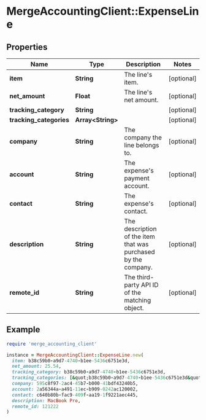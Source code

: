 # MergeAccountingClient::ExpenseLine

## Properties

| Name | Type | Description | Notes |
| ---- | ---- | ----------- | ----- |
| **item** | **String** | The line&#39;s item. | [optional] |
| **net_amount** | **Float** | The line&#39;s net amount. | [optional] |
| **tracking_category** | **String** |  | [optional] |
| **tracking_categories** | **Array&lt;String&gt;** |  | [optional] |
| **company** | **String** | The company the line belongs to. | [optional] |
| **account** | **String** | The expense&#39;s payment account. | [optional] |
| **contact** | **String** | The expense&#39;s contact. | [optional] |
| **description** | **String** | The description of the item that was purchased by the company. | [optional] |
| **remote_id** | **String** | The third-party API ID of the matching object. | [optional] |

## Example

```ruby
require 'merge_accounting_client'

instance = MergeAccountingClient::ExpenseLine.new(
  item: b38c59b0-a9d7-4740-b1ee-5436c6751e3d,
  net_amount: 25.54,
  tracking_category: b38c59b0-a9d7-4740-b1ee-5436c6751e3d,
  tracking_categories: [&quot;b38c59b0-a9d7-4740-b1ee-5436c6751e3d&quot;,&quot;9b840d2-686a-465a-8a8e-7b028498f8e4&quot;,&quot;a47e11b6-c73b-4a0c-be31-130fc48177fa&quot;],
  company: 595c8f97-2ac4-45b7-b000-41bdf43240b5,
  account: 2a56344a-a491-11ec-b909-0242ac120002,
  contact: c640b80b-fac9-409f-aa19-1f9221aec445,
  description: MacBook Pro,
  remote_id: 121222
)
```

